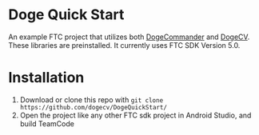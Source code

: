 # Doge Quick Start
An example FTC project that utilizes both [DogeCommander](https://github.com/DogeCV/DogeCommander) and [DogeCV](https://github.com/DogeCV/DogeCV). These libraries are preinstalled. It currently uses FTC SDK Version 5.0.

# Installation
1. Download or clone this repo with `git clone https://github.com/dogecv/DogeQuickStart/`
2. Open the project like any other FTC sdk project in Android Studio, and build TeamCode
